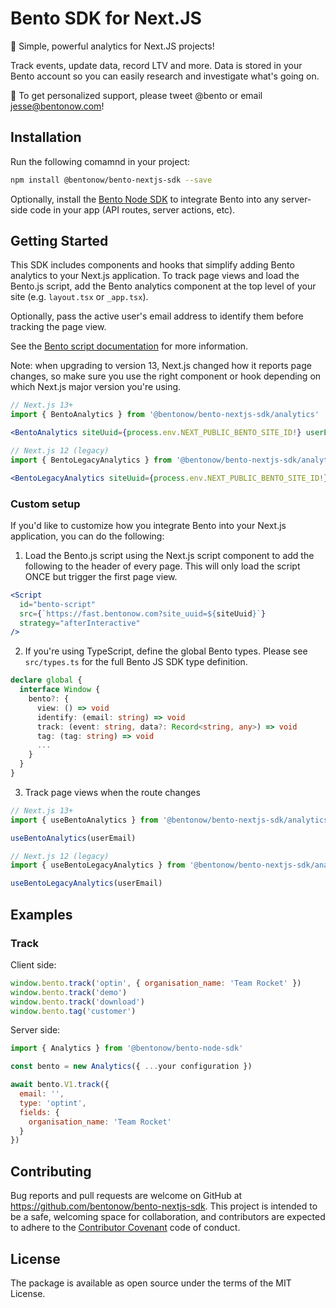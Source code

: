 # Bento SDK for Next.JS

🍱 Simple, powerful analytics for Next.JS projects!

Track events, update data, record LTV and more. Data is stored in your Bento account so you can easily research and investigate what's going on.

👋 To get personalized support, please tweet @bento or email jesse@bentonow.com!

## Installation

Run the following comamnd in your project:

```bash
npm install @bentonow/bento-nextjs-sdk --save
```

Optionally, install the [Bento Node SDK](https://github.com/bentonow/bento-node-sdk) to integrate Bento into any server-side code in your app (API routes, server actions, etc).

## Getting Started

This SDK includes components and hooks that simplify adding Bento analytics to your Next.js application. To track page views and load the Bento.js script, add the Bento analytics component at the top level of your site (e.g. `layout.tsx` or `_app.tsx`).

Optionally, pass the active user's email address to identify them before tracking the page view.

See the [Bento script documentation](https://docs.bentonow.com/platform/bento-js-tracking-script) for more information.

Note: when upgrading to version 13, Next.js changed how it reports page changes, so make sure you use the right component or hook depending on which Next.js major version you're using.

```jsx
// Next.js 13+
import { BentoAnalytics } from '@bentonow/bento-nextjs-sdk/analytics'

<BentoAnalytics siteUuid={process.env.NEXT_PUBLIC_BENTO_SITE_ID!} userEmail={''} />

// Next.js 12 (legacy)
import { BentoLegacyAnalytics } from '@bentonow/bento-nextjs-sdk/analytics/legacy'

<BentoLegacyAnalytics siteUuid={process.env.NEXT_PUBLIC_BENTO_SITE_ID!} userEmail={''} />
```

### Custom setup

If you'd like to customize how you integrate Bento into your Next.js application, you can do the following:

1. Load the Bento.js script using the Next.js script component to add the following to the header of every page. This will only load the script ONCE but trigger the first page view.

```jsx
<Script
  id="bento-script"
  src={`https://fast.bentonow.com?site_uuid=${siteUuid}`}
  strategy="afterInteractive"
/>
```

2. If you're using TypeScript, define the global Bento types. Please see `src/types.ts` for the full Bento JS SDK type definition.

```typescript
declare global {
  interface Window {
    bento?: {
      view: () => void
      identify: (email: string) => void
      track: (event: string, data?: Record<string, any>) => void
      tag: (tag: string) => void
      ...
    }
  }
}
```

3. Track page views when the route changes

```jsx
// Next.js 13+
import { useBentoAnalytics } from '@bentonow/bento-nextjs-sdk/analytics'

useBentoAnalytics(userEmail)

// Next.js 12 (legacy)
import { useBentoLegacyAnalytics } from '@bentonow/bento-nextjs-sdk/analytics/legacy'

useBentoLegacyAnalytics(userEmail)
```

## Examples

### Track

Client side:

```javascript
window.bento.track('optin', { organisation_name: 'Team Rocket' })
window.bento.track('demo')
window.bento.track('download')
window.bento.tag('customer')
```

Server side:

```javascript
import { Analytics } from '@bentonow/bento-node-sdk'

const bento = new Analytics({ ...your configuration })

await bento.V1.track({
  email: '',
  type: 'optint',
  fields: {
    organisation_name: 'Team Rocket'
  }
})
```

## Contributing

Bug reports and pull requests are welcome on GitHub at https://github.com/bentonow/bento-nextjs-sdk. This project is intended to be a safe, welcoming space for collaboration, and contributors are expected to adhere to the [Contributor Covenant](http://contributor-covenant.org) code of conduct.

## License

The package is available as open source under the terms of the MIT License.

```

```
